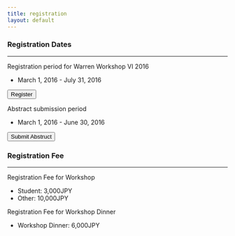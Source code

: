 ```yaml
---
title: registration
layout: default
---
```

<!-- MAIN CONTENT -->
<div id="main_content_wrap" class="outer">
  <section id="main_content" class="inner">
  <h3>Registration Dates</h3>
  <hr>
 <div class="register">
  <p id="registration">Registration period for Warren Workshop VI 2016</p>
  <ul>
  <li>March 1, 2016 - July 31, 2016</li>
  </ul>
  <a href="http://yamazakim.github.io/test_warren2016/registration/register"><input id="button_register" class="button_register" type="button" alt="register" value="Register"></a> 
</div>
<div class="submit">
  <p id="registration">Abstract submission period</p>
  <ul>
  <li>March 1, 2016 - June 30, 2016</li>
  </ul>   
  <a href="http://yamazakim.github.io/test_warren2016/registration/submit"><input id="button_submit" class="button_submit" type="button" alt="submit" value="Submit Abstruct"></a>
</div>
  <h3>Registration Fee</h3>
  <hr>
<div class="registrationFee">
  <p>Registration Fee for Workshop</p>
  <ul>
  <li>Student: 3,000JPY</li>
  <li>Other: 10,000JPY</li>
  </ul>
  <p>Registration Fee for Workshop Dinner</p>
  <ul>
  <li>Workshop Dinner: 6,000JPY</li>
  </ul>
</div>  
  <p></p>
  <p></p>
  <p></p>
  <p></p>
  </section>
</div>
